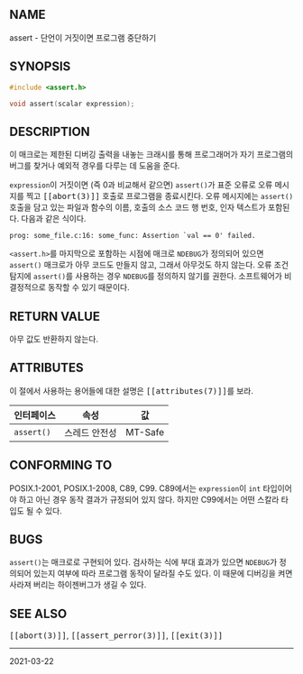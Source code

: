 ## NAME

assert - 단언이 거짓이면 프로그램 중단하기

## SYNOPSIS

```c
#include <assert.h>

void assert(scalar expression);
```

## DESCRIPTION

이 매크로는 제한된 디버깅 출력을 내놓는 크래시를 통해 프로그래머가 자기 프로그램의 버그를 찾거나 예외적 경우를 다루는 데 도움을 준다.

`expression`이 거짓이면 (즉 0과 비교해서 같으면) `assert()`가 표준 오류로 오류 메시지를 찍고 <tt>[[abort(3)]]</tt> 호출로 프로그램을 종료시킨다. 오류 메시지에는 `assert()` 호출을 담고 있는 파일과 함수의 이름, 호출의 소스 코드 행 번호, 인자 텍스트가 포함된다. 다음과 같은 식이다.

```text
prog: some_file.c:16: some_func: Assertion `val == 0' failed.
```

`<assert.h>`를 마지막으로 포함하는 시점에 매크로 `NDEBUG`가 정의되어 있으면 `assert()` 매크로가 아무 코드도 만들지 않고, 그래서 아무것도 하지 않는다. 오류 조건 탐지에 `assert()`를 사용하는 경우 `NDEBUG`를 정의하지 않기를 권한다. 소프트웨어가 비결정적으로 동작할 수 있기 때문이다.

## RETURN VALUE

아무 값도 반환하지 않는다.

## ATTRIBUTES

이 절에서 사용하는 용어들에 대한 설명은 <tt>[[attributes(7)]]</tt>를 보라.

| 인터페이스 | 속성 | 값 |
| --- | --- | --- |
| `assert()` | 스레드 안전성 | MT-Safe |

## CONFORMING TO

POSIX.1-2001, POSIX.1-2008, C89, C99. C89에서는 `expression`이 `int` 타입이어야 하고 아닌 경우 동작 결과가 규정되어 있지 않다. 하지만 C99에서는 어떤 스칼라 타입도 될 수 있다.

## BUGS

`assert()`는 매크로로 구현되어 있다. 검사하는 식에 부대 효과가 있으면 `NDEBUG`가 정의되어 있는지 여부에 따라 프로그램 동작이 달라질 수도 있다. 이 때문에 디버깅을 켜면 사라져 버리는 하이젠버그가 생길 수 있다.

## SEE ALSO

<tt>[[abort(3)]]</tt>, <tt>[[assert_perror(3)]]</tt>, <tt>[[exit(3)]]</tt>

----

2021-03-22
